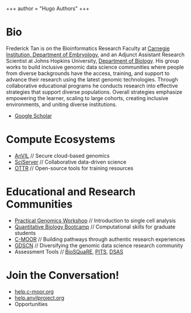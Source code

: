 +++
author = "Hugo Authors"
+++

# Bio

Frederick Tan is on the Bioinformatics Research Faculty at [Carnegie Institution, Department of Embryology](https://emb.carnegiescience.edu), and an Adjunct Assistant Research Scientist at Johns Hopkins University, [Department of Biology](https://bio.jhu.edu).
His group works to build inclusive genomic data science communities where people from diverse backgrounds have the access, training, and support to advance their research using the latest genomic technologies.
Through collaborative educational programs he conducts research into effective strategies that support diverse populations.
Overall strategies emphasize empowering the learner, scaling to large cohorts, creating inclusive environments, and uniting diverse institutions.

- [Google Scholar](https://scholar.google.com/citations?user=4bHDUGQAAAAJ&sortby=pubdate)

# Compute Ecosystems

- [AnVIL](https://anvilproject.org) // Secure cloud-based genomics
- [SciServer](https://sciserver.org) // Collaborative data-driven science
- [OTTR](https://github.com/jhudsl/OTTR_Template/wiki) // Open-source tools for training resources

# Educational and Research Communities

- [Practical Genomics Workshop](http://genomics.jhu.edu/workshop) // Introduction to single cell analysis
- [Quantitative Biology Bootcamp](https://bxlab.github.io/cmdb-bootcamp) // Computational skills for graduate students
- [C-MOOR](https://github.com/c-moor) // Building pathways through authentic research experiences
- [GDSCN](https://www.gdscn.org) // Diversifying the genomic data science research community
- Assessment Tools // [BioSQuaRE](https://macalester.edu/hhmi/biosquare), [PITS](https://doi.org/10.1187/cbe.15-09-0185), [DSAS](https://doi.org/10.1109/FIE.2009.5350836)

# Join the Conversation!

- [help.c-moor.org](https://help.c-moor.org)
- [help.anvilproject.org](https://help.anvilproject.org)
- Opportunities

<!--
This file is left intentionally empty by default to be backward compatible with initial theme setup.

Although the theme has advanced a little bit and it now allows to specify the content on the main page (even if the list of posts/articles is not intended).
This can be:
- with the list of posts/articles (default: `mainSections = ["post"]) or
- without the list of posts/articles (by setting `mainSections = [""]`)

Markdown supported, ie:

```
# Welcome

- Hugo :rocket:
- Hugo theme :rocket:

Don't forget to check the README.md file!
```

-->
